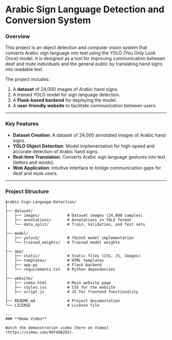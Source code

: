# Arabic Sign Language Detection and Conversion System

### **Overview**
This project is an object detection and computer vision system that converts Arabic sign language into text using the YOLO (You Only Look Once) model. It is designed as a tool for improving communication between deaf and mute individuals and the general public by translating hand signs into readable text. 

The project includes:
1. A **dataset** of 24,000 images of Arabic hand signs.
2. A trained YOLO model for sign language detection.
3. A **Flask-based backend** for deploying the model.
4. A **user-friendly website** to facilitate communication between users.

---

### **Key Features**
- **Dataset Creation**: A dataset of 24,000 annotated images of Arabic hand signs. 
- **YOLO Object Detection**: Model implementation for high-speed and accurate detection of Arabic hand signs.
- **Real-time Translation**: Converts Arabic sign language gestures into text (letters and words).
- **Web Application**: Intuitive interface to bridge communication gaps for deaf and mute users.

---

### **Project Structure**
```plaintext
Arabic-Sign-Language-Detection/
│
├── dataset/
│   ├── images/            # Dataset images (24,000 samples)
│   ├── annotations/       # Annotations in YOLO format
│   └── data_split/        # Train, Validation, and Test sets
│
├── model/
│   ├── yolov5/            # YOLOv5 model implementation
│   └── trained_weights/   # Trained model weights
│
├── app/
│   ├── static/            # Static files (CSS, JS, Images)
│   ├── templates/         # HTML templates
│   ├── app.py             # Flask backend
│   └── requirements.txt   # Python dependencies
│
├── website/
│   ├── index.html         # Main website page
│   ├── styles.css         # CSS for the website
│   ├── script.js          # JS for frontend functionality
│
├── README.md              # Project documentation
└── LICENSE                # License file

---
### **Demo Video**

Watch the demonstration video [here on Vimeo](https://vimeo.com/997408283).

